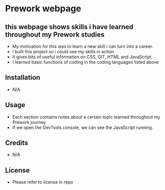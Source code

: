 # Prework webpage

## this webpage shows skills i have learned throughout my Prework studies

- My motivation for this was to learn a new skill i can turn into a career.
- I built this project so i could see my skills in action.
- It gives bits of useful information on CSS, GIT, HTML and JavaScript,
- I learned basic functions of coding in the coding languages listed above

## Installation 

- N/A

## Usage

- Each section contains notes about a certain topic learned throughout my Prework journey 
- If we open the DevTools console, we can see the JavaScript running.

## Credits

- N/A

## License 

- Please refer to license in repo